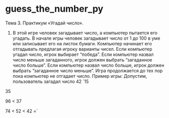 # guess_the_number_py
Тема 3. Практикум «Угадай число».
1. В этой игре человек загадывает число, а компьютер пытается его угадать.
В начале игры человек загадывает число от 1 до 100 в уме или записывает его на листок бумаги. 
Компьютер начинает его отгадывать предлагая игроку варианты чисел. Если компьютер угадал число, игрок выбирает “победа”. 
Если компьютер назвал число меньше загаданного, игрок должен выбрать “загаданное число больше”. 
Если компьютер назвал число больше, игрок должен выбрать “загаданное число меньше”. 
Игра продолжается до тех пор пока компьютер не отгадает число.
Пример игры:
Допустим, пользователь загадал число 42
`15

35

96
<
37

74
<
52
<
42
=`
